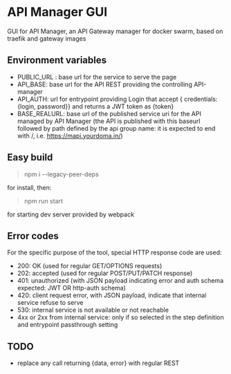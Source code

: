 # API Manager GUI

GUI for API Manager, an API Gateway manager for docker swarm, based on traefik and gateway images

## Environment variables

- PUBLIC_URL : base url for the service to serve the page
- API_BASE: base url for the API REST providing the controlling API-manager
- API_AUTH: url for entrypoint providing Login that accept { credentials: {login, password}} and returns a JWT token as {token}
- BASE_REALURL: base url of the published service uri for the API managed by API Manager (the API is published with this baseurl followed by path defined by the api group name: it is expected to end with /, i.e. https://mapi.yourdoma.in/)

## Easy build

> npm i --legacy-peer-deps

for install, then:

> npm run start

for starting dev server provided by webpack

## Error codes

For the specific purpose of the tool, special HTTP response code are used:

- 200: OK (used for regular GET/OPTIONS requests)
- 202: accepted (used for regular POST/PUT/PATCH response)
- 401: unauthorized (with JSON payload indicating error and auth schema expected: JWT OR http-auth schema)
- 420: client request error, with JSON payload, indicate that internal service refuse to serve
- 530: internal service is not available or not reachable
- 4xx or 2xx from internal service: only if so selected in the step definition and entrypoint passthrough setting

## TODO

- replace any call returning {data, error} with regular REST
